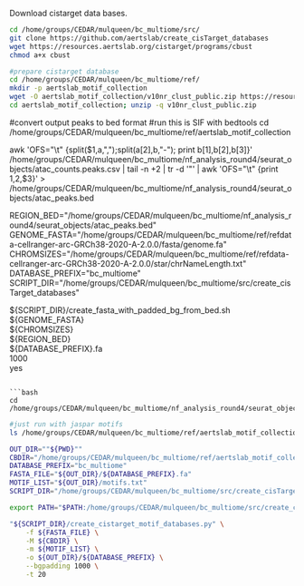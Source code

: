 
Download cistarget data bases.

```bash
cd /home/groups/CEDAR/mulqueen/bc_multiome/src/
git clone https://github.com/aertslab/create_cisTarget_databases
wget https://resources.aertslab.org/cistarget/programs/cbust
chmod a+x cbust

#prepare cistarget database
cd /home/groups/CEDAR/mulqueen/bc_multiome/ref/
mkdir -p aertslab_motif_collection
wget -O aertslab_motif_collection/v10nr_clust_public.zip https://resources.aertslab.org/cistarget/motif_collections/v10nr_clust_public/v10nr_clust_public.zip
cd aertslab_motif_collection; unzip -q v10nr_clust_public.zip
```



#convert output peaks to bed format
#run this is SIF with bedtools
cd /home/groups/CEDAR/mulqueen/bc_multiome/ref/aertslab_motif_collection

awk 'OFS="\t" {split($1,a,",");split(a[2],b,"-"); print b[1],b[2],b[3]}' /home/groups/CEDAR/mulqueen/bc_multiome/nf_analysis_round4/seurat_objects/atac_counts.peaks.csv | tail -n +2 | tr -d '"' | awk 'OFS="\t" {print $1,$2,$3}' > /home/groups/CEDAR/mulqueen/bc_multiome/nf_analysis_round4/seurat_objects/atac_peaks.bed

REGION_BED="/home/groups/CEDAR/mulqueen/bc_multiome/nf_analysis_round4/seurat_objects/atac_peaks.bed"
GENOME_FASTA="/home/groups/CEDAR/mulqueen/bc_multiome/ref/refdata-cellranger-arc-GRCh38-2020-A-2.0.0/fasta/genome.fa"
CHROMSIZES="/home/groups/CEDAR/mulqueen/bc_multiome/ref/refdata-cellranger-arc-GRCh38-2020-A-2.0.0/star/chrNameLength.txt"
DATABASE_PREFIX="bc_multiome"
SCRIPT_DIR="/home/groups/CEDAR/mulqueen/bc_multiome/src/create_cisTarget_databases"

${SCRIPT_DIR}/create_fasta_with_padded_bg_from_bed.sh \
        ${GENOME_FASTA} \
        ${CHROMSIZES} \
        ${REGION_BED} \
        ${DATABASE_PREFIX}.fa \
        1000 \
        yes

```

```bash
cd /home/groups/CEDAR/mulqueen/bc_multiome/nf_analysis_round4/seurat_objects
```

```bash
#just run with jaspar motifs
ls /home/groups/CEDAR/mulqueen/bc_multiome/ref/aertslab_motif_collection/v10nr_clust_public/singletons/jaspar* > motifs.txt

OUT_DIR=""${PWD}""
CBDIR="/home/groups/CEDAR/mulqueen/bc_multiome/ref/aertslab_motif_collection/v10nr_clust_public/singletons"
DATABASE_PREFIX="bc_multiome"
FASTA_FILE="${OUT_DIR}/${DATABASE_PREFIX}.fa"
MOTIF_LIST="${OUT_DIR}/motifs.txt"
SCRIPT_DIR="/home/groups/CEDAR/mulqueen/bc_multiome/src/create_cisTarget_databases"

export PATH="$PATH:/home/groups/CEDAR/mulqueen/bc_multiome/src/create_cisTarget_databases" #cbust is in here and needs to be on PATH

"${SCRIPT_DIR}/create_cistarget_motif_databases.py" \
    -f ${FASTA_FILE} \
    -M ${CBDIR} \
    -m ${MOTIF_LIST} \
    -o ${OUT_DIR}/${DATABASE_PREFIX} \
    --bgpadding 1000 \
    -t 20
```